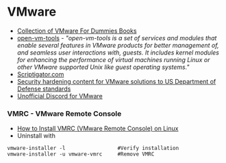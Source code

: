 # VMware
- [Collection of VMware For Dummies Books](https://developer.vmware.com/samples/7908/collection-of-vmware-for-dummies-books#)
- [open-vm-tools](https://github.com/vmware/open-vm-tools) - _"open-vm-tools is a set of services and modules that enable several features in VMware products for better management of, and seamless user interactions with, guests. It includes kernel modules for enhancing the performance of virtual machines running Linux or other VMware supported Unix like guest operating systems."_
- [Scriptigator.com](https://scriptigator.com)
- [Security hardening content for VMware solutions to US Department of Defense standards ](https://github.com/vmware/dod-compliance-and-automation)
- [Unofficial Discord for VMware](https://www.reddit.com/r/vmware/comments/6rgrby/vmware_discord_server/)

### VMRC - VMware Remote Console
- [How to Install VMRC (VMware Remote Console) on Linux](https://linuxhint.com/install-vmrc-linux/)
- Uninstall with
````
vmware-installer -l                 #Verify installation
vmware-installer -u vmware-vmrc     #Remove VMRC
````
